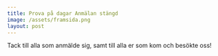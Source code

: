 ```yaml
---
title: Prova på dagar Anmälan stängd
image: /assets/framsida.png
layout: post
---
```


Tack till alla som anmälde sig, samt till alla er som kom och besökte oss!
